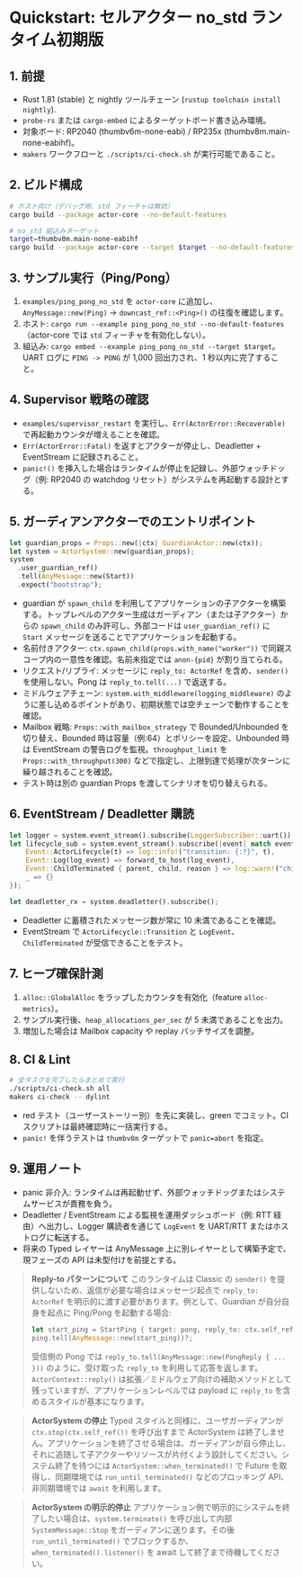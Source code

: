# Quickstart: セルアクター no_std ランタイム初期版

## 1. 前提

- Rust 1.81 (stable) と nightly ツールチェーン (`rustup toolchain install nightly`).
- `probe-rs` または `cargo-embed` によるターゲットボード書き込み環境。
- 対象ボード: RP2040 (thumbv6m-none-eabi) / RP235x (thumbv8m.main-none-eabihf)。
- `makers` ワークフローと `./scripts/ci-check.sh` が実行可能であること。

## 2. ビルド構成

```bash
# ホスト向け（デバッグ用、std フィーチャは無効）
cargo build --package actor-core --no-default-features

# no_std 組込みターゲット
target=thumbv8m.main-none-eabihf
cargo build --package actor-core --target $target --no-default-features
```

## 3. サンプル実行（Ping/Pong）

1. `examples/ping_pong_no_std` を `actor-core` に追加し、`AnyMessage::new(Ping)` → `downcast_ref::<Ping>()` の往復を確認します。
2. ホスト: `cargo run --example ping_pong_no_std --no-default-features`（actor-core では `std` フィーチャを有効化しない）。
3. 組込み: `cargo embed --example ping_pong_no_std --target $target`。UART ログに `PING -> PONG` が 1,000 回出力され、1 秒以内に完了すること。

## 4. Supervisor 戦略の確認

- `examples/supervisor_restart` を実行し、`Err(ActorError::Recoverable)` で再起動カウンタが増えることを確認。  
- `Err(ActorError::Fatal)` を返すとアクターが停止し、Deadletter + EventStream に記録されること。  
- `panic!()` を挿入した場合はランタイムが停止を記録し、外部ウォッチドッグ（例: RP2040 の watchdog リセット）がシステムを再起動する設計とする。

## 5. ガーディアンアクターでのエントリポイント

```rust
let guardian_props = Props::new(|ctx| GuardianActor::new(ctx));
let system = ActorSystem::new(guardian_props);
system
  .user_guardian_ref()
  .tell(AnyMessage::new(Start))
  .expect("bootstrap");
```

- guardian が `spawn_child` を利用してアプリケーションの子アクターを構築する。トップレベルのアクター生成はガーディアン（または子アクター）からの `spawn_child` のみ許可し、外部コードは `user_guardian_ref()` に `Start` メッセージを送ることでアプリケーションを起動する。
- 名前付きアクター: `ctx.spawn_child(props.with_name("worker"))` で同親スコープ内の一意性を確認。名前未指定では `anon-{pid}` が割り当てられる。
- リクエスト/リプライ: メッセージに `reply_to: ActorRef` を含め、`sender()` を使用しない。Pong は `reply_to.tell(...)` で返送する。
- ミドルウェアチェーン: `system.with_middleware(logging_middleware)` のように差し込めるポイントがあり、初期状態では空チェーンで動作することを確認。
- Mailbox 戦略: `Props::with_mailbox_strategy` で Bounded/Unbounded を切り替え、Bounded 時は容量（例:64）とポリシーを設定、Unbounded 時は EventStream の警告ログを監視。`throughput_limit` を `Props::with_throughput(300)` などで指定し、上限到達で処理が次ターンに繰り越されることを確認。
- テスト時は別の guardian Props を渡してシナリオを切り替えられる。

## 6. EventStream / Deadletter 購読

```rust
let logger = system.event_stream().subscribe(LoggerSubscriber::uart());
let lifecycle_sub = system.event_stream().subscribe(|event| match event {
    Event::ActorLifecycle(t) => log::info!("transition: {:?}", t),
    Event::Log(log_event) => forward_to_host(log_event),
    Event::ChildTerminated { parent, child, reason } => log::warn!("child {:?} of {:?} stopped: {:?}", child, parent, reason),
    _ => {}
});

let deadletter_rx = system.deadletter().subscribe();
```

- Deadletter に蓄積されたメッセージ数が常に 10 未満であることを確認。
- EventStream で `ActorLifecycle::Transition` と `LogEvent`、`ChildTerminated` が受信できることをテスト。

## 7. ヒープ確保計測

1. `alloc::GlobalAlloc` をラップしたカウンタを有効化（feature `alloc-metrics`）。
2. サンプル実行後、`heap_allocations_per_sec` が 5 未満であることを出力。
3. 増加した場合は Mailbox capacity や replay バッチサイズを調整。

## 8. CI & Lint

```bash
# 全タスクを完了したらまとめて実行
./scripts/ci-check.sh all
makers ci-check -- dylint
```

- red テスト（ユーザーストーリー別）を先に実装し、green でコミット。CI スクリプトは最終確認時に一括実行する。
- `panic!` を伴うテストは `thumbv8m` ターゲットで `panic=abort` を指定。

## 9. 運用ノート

- panic 非介入: ランタイムは再起動せず、外部ウォッチドッグまたはシステムサービスが責務を負う。  
- Deadletter / EventStream による監視を運用ダッシュボード（例: RTT 経由）へ出力し、Logger 購読者を通じて `LogEvent` を UART/RTT またはホストログに転送する。  
- 将来の Typed レイヤーは AnyMessage 上に別レイヤーとして構築予定で、現フェーズの API は未型付けを前提とする。

> **Reply-to パターンについて**
> このランタイムは Classic の `sender()` を提供しないため、返信が必要な場合はメッセージ起点で `reply_to: ActorRef` を明示的に渡す必要があります。例として、Guardian が自分自身を起点に Ping/Pong を起動する場合:
>
> ```rust
> let start_ping = StartPing { target: pong, reply_to: ctx.self_ref(), count: 3 };
> ping.tell(AnyMessage::new(start_ping))?;
> ```
>
> 受信側の Pong では `reply_to.tell(AnyMessage::new(PongReply { ... }))` のように、受け取った `reply_to` を利用して応答を返します。`ActorContext::reply()` は拡張／ミドルウェア向けの補助メソッドとして残っていますが、アプリケーションレベルでは payload に `reply_to` を含めるスタイルが基本になります。

> **ActorSystem の停止**
> Typed スタイルと同様に、ユーザガーディアンが `ctx.stop(ctx.self_ref())` を呼び出すまで ActorSystem は終了しません。アプリケーションを終了させる場合は、ガーディアンが自ら停止し、それに追随して子アクターやリソースが片付くよう設計してください。システム終了を待つには `ActorSystem::when_terminated()` で Future を取得し、同期環境では `run_until_terminated()` などのブロッキング API、非同期環境では `await` を利用します。

> **ActorSystem の明示的停止**
> アプリケーション側で明示的にシステムを終了したい場合は、`system.terminate()` を呼び出して内部 `SystemMessage::Stop` をガーディアンに送ります。その後 `run_until_terminated()` でブロックするか、`when_terminated().listener()` を await して終了まで待機してください。
